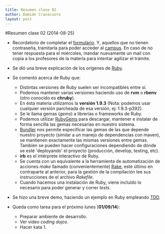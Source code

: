 ```yaml
---
title: Resumen clase 02
author: Damián Cravacuore
layout: post
---
```


#Resumen clase 02 (2014-08-25)

* Recordatorio de completar el [formulario](https://docs.google.com/forms/d/16cY2g486phqyLhWwyhpT4m6pslP7yoUNLkl8krS_DgI/viewform). Y, aquellos que no tienen contraseña, tramitarla para poder acceder al [campus](http://campus.unq.edu.ar). En caso de no tener respuesta para el miércoles, mandar nuevamente un mail con copia a los profesores de la materia para intentar agilizar el trámite.

* Se dió una breve explicación de los orígenes de [Ruby](https://www.ruby-lang.org/en/).

* Se comentó acerca de Ruby que:
	* Distintas versiones de Ruby suelen ser incompatibles entre sí.
	* Podemos mantener varias versiones haciendo uso de **rvm** o **rbenv** (otro conocido es **chruby**).
	* En ésta materia utilizamos la **versión 1.9.3** (Nota: podemos usar cualquier versión parcheada de esa versión, ej: 1.9.3-p392).
	* Se le llama gemas (*gems*) a librerías o frameworks de Ruby.
	* Podemos utilizar [RubyGems](https://rubygems.org/) para descargar, mantener e instalar de forma sencilla las gemas necesarias en nuestro sistema. 
	* [Bundler](http://bundler.io/) nos permite especificar las gemas de las que depende nuestro proyecto (similar a un manejo de dependencias con maven), se mantienen exactamente las mismas versiones entre gemas. También se pueden hacer configuraciones dependiendo de dónde se esté 'deployando' el proyecto (producción, develop, testing, etc).
	* **irb** es el intérprete interactivo de Ruby.
	* Se cuenta con un equivalente a la herramienta de automatización de acciones *make* llamado (convenientemente) [Rake](http://docs.seattlerb.org/rake/), este último en contraparte al anterior, para la gestión de la compilación lee sus instrucciones de el archivo *Rakefile*.
	* Cuando hacemos una instalación de Ruby, viene incluído lo necesario para poder generar y correr *tests*.

* Se hizo una breve demo, haciendo un ejemplo en Ruby empleando [TDD](http://www.agiledata.org/essays/tdd.html).

* Queda como tarea para el próximo lunes (**01/09/14**):
	* Preparar ambiente de desarrollo.
	* Ver video *coding dojos*.
	* Hacer kata 1.
